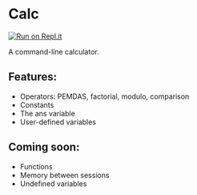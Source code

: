 # Calc

[![Run on Repl.it](https://repl.it/badge/github/wheelercj/Calc)](https://repl.it/github/wheelercj/Calc)

A command-line calculator.

## Features:
- Operators: PEMDAS, factorial, modulo, comparison
- Constants
- The ans variable
- User-defined variables

## Coming soon:
- Functions
- Memory between sessions
- Undefined variables
